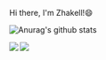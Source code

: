 Hi there, I'm Zhakell!😄

![Anurag's github stats](https://github-readme-stats.vercel.app/api?username=zhakell&show_icons=true&title_color=fff&icon_color=79ff97&text_color=9f9f9f&bg_color=151515)

<a href="https://github.com/zhakell/Material-library">
  <img align="left" src="https://github-readme-stats.vercel.app/api/pin/?username=zhakell&repo=Material-library&title_color=fff&icon_color=79ff97&text_color=9f9f9f&bg_color=151515" />
</a>
<a href="https://github.com/zhakell/zhakell.github.io">
  <img align="left" src="https://github-readme-stats.vercel.app/api/pin/?username=zhakell&repo=zhakell&title_color=fff&icon_color=79ff97&text_color=9f9f9f&bg_color=151515" />
</a>
